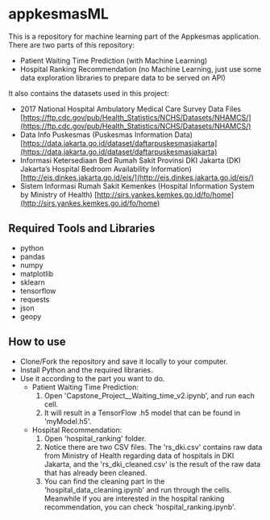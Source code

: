 # appkesmasML

This is a repository for machine learning part of the Appkesmas application. 
There are two parts of this repository:
- Patient Waiting Time Prediction (with Machine Learning)
- Hospital Ranking Recommendation (no Machine Learning, just use some data exploration libraries to prepare data to be served on API)

It also contains the datasets used in this project:
- 2017 National Hospital Ambulatory Medical Care Survey Data Files [https://ftp.cdc.gov/pub/Health_Statistics/NCHS/Datasets/NHAMCS/](https://ftp.cdc.gov/pub/Health_Statistics/NCHS/Datasets/NHAMCS/)
- Data Info Puskesmas (Puskesmas Information Data) [https://data.jakarta.go.id/dataset/daftarpuskesmasjakarta](https://data.jakarta.go.id/dataset/daftarpuskesmasjakarta)
- Informasi Ketersediaan Bed Rumah Sakit Provinsi DKI Jakarta (DKI Jakarta’s Hospital Bedroom Availability Information) [http://eis.dinkes.jakarta.go.id/eis/](http://eis.dinkes.jakarta.go.id/eis/)
- Sistem Informasi Rumah Sakit Kemenkes (Hospital Information System by Ministry of Health) [http://sirs.yankes.kemkes.go.id/fo/home](http://sirs.yankes.kemkes.go.id/fo/home)

## Required Tools and Libraries

- python
- pandas
- numpy
- matplotlib
- sklearn
- tensorflow
- requests
- json
- geopy


## How to use

- Clone/Fork the repository and save it locally to your computer.
- Install Python and the required libraries.
- Use it according to the part you want to do.
  + Patient Waiting Time Prediction:
    1. Open 'Capstone_Project__Waiting_time_v2.ipynb', and run each cell. 
    2. It will result in a TensorFlow .h5 model that can be found in 'myModel.h5'.
  + Hospital Recommendation:
    1. Open 'hospital_ranking' folder.
    2. Notice there are two CSV files. The 'rs_dki.csv' contains raw data from Ministry of Health regarding data of hospitals in DKI Jakarta, and the 'rs_dki_cleaned.csv' is the result of the raw data that has already been cleaned.
    3. You can find the cleaning part in the 'hospital_data_cleaning.ipynb' and run through the cells. Meanwhile if you are interested in the hospital ranking recommendation, you can check 'hospital_ranking.ipynb'.
